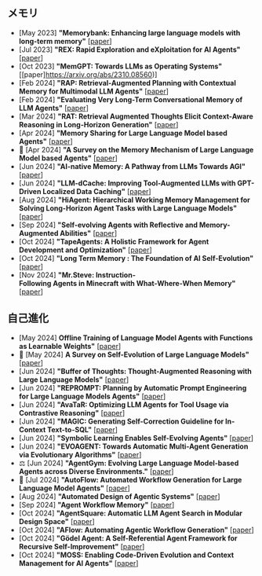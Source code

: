 
## メモリ
* [May 2023] **"Memorybank: Enhancing large language models with long-term memory"** [[paper](https://arxiv.org/abs/2305.10250)]
* [Jul 2023] **"REX: Rapid Exploration and eXploitation for AI Agents"** [[paper](https://arxiv.org/abs/2307.08962)]
* [Oct 2023] **"MemGPT: Towards LLMs as Operating Systems"** [[paper]https://arxiv.org/abs/2310.08560)]
* [Feb 2024] **"RAP: Retrieval-Augmented Planning with Contextual Memory for Multimodal LLM Agents"** [[paper](https://arxiv.org/abs/2402.03610)]
* [Feb 2024] **"Evaluating Very Long-Term Conversational Memory of LLM Agents"** [[paper](https://arxiv.org/abs/2402.17753)]
* [Mar 2024] **"RAT: Retrieval Augmented Thoughts Elicit Context-Aware Reasoning in Long-Horizon Generation"** [[paper](https://arxiv.org/abs/2403.05313)]
* [Apr 2024] **"Memory Sharing for Large Language Model based Agents"** [[paper](https://arxiv.org/abs/2404.09982)]
* 📖 [Apr 2024] **"A Survey on the Memory Mechanism of Large Language Model based Agents"** [[paper](https://arxiv.org/abs/2404.13501)]
* [Jun 2024] **"AI-native Memory: A Pathway from LLMs Towards AGI"** [[paper](https://arxiv.org/abs/2406.18312)]
* [Jun 2024] **"LLM-dCache: Improving Tool-Augmented LLMs with GPT-Driven Localized Data Caching"** [[paper](https://arxiv.org/abs/2406.06799)]
* [Aug 2024] **"HiAgent: Hierarchical Working Memory Management for Solving Long-Horizon Agent Tasks with Large Language Models"** [[paper](https://arxiv.org/abs/2408.09559)]
* [Sep 2024] **"Self-evolving Agents with Reflective and Memory-Augmented Abilities"** [[paper](https://arxiv.org/abs/2409.00872)]
* [Oct 2024] **"TapeAgents: A Holistic Framework for Agent Development and Optimization"** [[paper](https://llmagents-learning.org/assets/tapeagents.pdf)]
* [Oct 2024] **"Long Term Memory : The Foundation of AI Self-Evolution"** [[paper](https://arxiv.org/abs/2410.15665)]
* [Nov 2024] **"Mr.Steve: Instruction-Following Agents in Minecraft with What-Where-When Memory"** [[paper](https://arxiv.org/abs/2411.06736)]

## 自己進化
* [May 2024] **Offline Training of Language Model Agents with Functions as Learnable Weights"** [[paper](https://arxiv.org/abs/2402.11359)]
* 📖 [May 2024] **A Survey on Self-Evolution of Large Language Models"** [[paper](https://arxiv.org/abs/2404.14387)]
* [Jun 2024] **"Buffer of Thoughts: Thought-Augmented Reasoning with Large Language Models"** [[paper](https://arxiv.org/abs/2406.04271)]
* [Jun 2024] **"REPROMPT: Planning by Automatic Prompt Engineering for Large Language Models Agents"** [[paper](https://arxiv.org/abs/2406.11132)]
* [Jun 2024] **"AvaTaR: Optimizing LLM Agents for Tool Usage via Contrastive Reasoning"** [[paper](https://arxiv.org/abs/2406.11200)]
* [Jun 2024] **"MAGIC: Generating Self-Correction Guideline for In-Context Text-to-SQL"** [[paper](https://arxiv.org/abs/2406.12692)]
* [Jun 2024] **"Symbolic Learning Enables Self-Evolving Agents"** [[paper](https://arxiv.org/abs/2406.18532)]
* [Jun 2024] **"EVOAGENT: Towards Automatic Multi-Agent Generation via Evolutionary Algorithms"** [[paper](https://arxiv.org/abs/2406.14228)]
* ⚖️ [Jun 2024] **"AgentGym: Evolving Large Language Model-based Agents across Diverse Environments."** [[paper](https://arxiv.org/abs/2406.04151)]
* 📖 [Jul 2024] **"AutoFlow: Automated Workflow Generation for Large Language Model Agents"** [[paper](https://arxiv.org/abs/2407.12821)]
* [Aug 2024] **"Automated Design of Agentic Systems"** [[paper](https://arxiv.org/abs/2408.08435)]
* [Sep 2024] **"Agent Workflow Memory"** [[paper](https://arxiv.org/abs/2409.07429)]
* [Oct 2024] **"AgentSquare: Automatic LLM Agent Search in Modular Design Space"** [[paper](https://arxiv.org/abs/2410.06153)]
* [Oct 2024] **"AFlow: Automating Agentic Workflow Generation"** [[paper](https://arxiv.org/abs/2410.10762)]
* [Oct 2024] **"Gödel Agent: A Self-Referential Agent Framework for Recursive Self-Improvement"** [[paper](https://arxiv.org/abs/2410.04444)]
* [Oct 2024] **"MOSS: Enabling Code-Driven Evolution and Context Management for AI Agents"** [[paper](https://arxiv.org/abs/2409.16120)]
